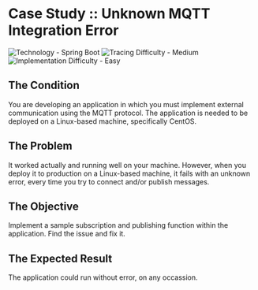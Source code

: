 # Case Study :: Unknown MQTT Integration Error

![Technology - Spring Boot](https://img.shields.io/badge/Technology-Spring_Boot-blue)
![Tracing Difficulty - Medium](https://img.shields.io/badge/Tracing_Difficulty-Medium-orange)
![Implementation Difficulty - Easy](https://img.shields.io/badge/Implementation_Difficulty-Easy-blue)

## The Condition

You are developing an application in which you must implement external communication using the MQTT protocol.
The application is needed to be deployed on a Linux-based machine, specifically CentOS.

## The Problem

It worked actually and running well on your machine. However, when you deploy it to production on a Linux-based machine, it fails with an unknown error, every time you try to connect and/or publish messages.

## The Objective

Implement a sample subscription and publishing function within the application. Find the issue and fix it.

## The Expected Result

The application could run without error, on any occassion.
